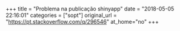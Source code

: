 +++
title = "Problema na publicação shinyapp"
date = "2018-05-05 22:16:01"
categories = ["sopt"]
original_url = "https://pt.stackoverflow.com/q/296546"
at_home="no"
+++

